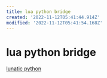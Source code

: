 ```yaml
---
title: lua python bridge
created: '2022-11-12T05:41:44.914Z'
modified: '2022-11-12T05:41:54.168Z'
---
```


# lua python bridge

[lunatic python](https://labix.org/lunatic-python)
